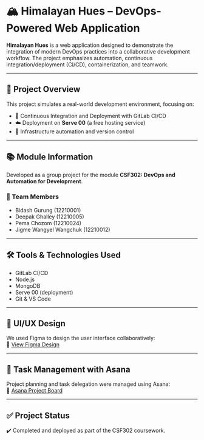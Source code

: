 # 🏔️ Himalayan Hues – DevOps-Powered Web Application

**Himalayan Hues** is a web application designed to demonstrate the integration of modern DevOps practices into a collaborative development workflow. The project emphasizes automation, continuous integration/deployment (CI/CD), containerization, and teamwork.

---

## 📌 Project Overview

This project simulates a real-world development environment, focusing on:
- 🔄 Continuous Integration and Deployment with GitLab CI/CD
- ☁️ Deployment on **Serve 00** (a free hosting service)
- 🔧 Infrastructure automation and version control

---

## 📚 Module Information

Developed as a group project for the module **CSF302: DevOps and Automation for Development**.

### 👥 Team Members
- Bidash Gurung (12210001)  
- Deepak Ghalley (12210005)  
- Pema Chozom (12210024)  
- Jigme Wangyel Wangchuk (12210012)

---

## 🛠️ Tools & Technologies Used

- GitLab CI/CD  
- Node.js  
- MongoDB 
- Serve 00 (deployment)  
- Git & VS Code  

---

## 🎨 UI/UX Design

We used Figma to design the user interface collaboratively:  
🔗 [View Figma Design](https://www.figma.com/design/Enckx1OK0d4LPiml8ilMkR/Mushroom-Classification?t=3hHAuCRWUlad5UXj-0)

---

## 🧰 Task Management with Asana

Project planning and task delegation were managed using Asana:  
🔗 [Asana Project Board](https://app.asana.com/1/1209558591271981/project/1209558631201982/board/1209558636930206)

---


## ✅ Project Status

✔️ Completed and deployed as part of the CSF302 coursework.
